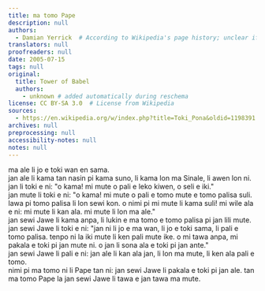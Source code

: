 ```yaml
---
title: ma tomo Pape
description: null
authors:
  - Damian Yerrick  # According to Wikipedia's page history; unclear if this is the actual translator
translators: null
proofreaders: null
date: 2005-07-15
tags: null
original:
  title: Tower of Babel
  authors:
    - unknown # added automatically during reschema
license: CC BY-SA 3.0  # License from Wikipedia
sources:
  - https://en.wikipedia.org/w/index.php?title=Toki_Pona&oldid=1198391
archives: null
preprocessing: null
accessibility-notes: null
notes: null
---
```


ma ale li jo e toki wan en sama.  \
jan ale li kama tan nasin pi kama suno, li kama lon ma Sinale, li awen lon ni.  \
jan li toki e ni: "o kama! mi mute o pali e leko kiwen, o seli e iki."  \
jan mute li toki e ni: "o kama! mi mute o pali e tomo mute e tomo palisa suli. lawa pi tomo palisa li lon sewi kon. o nimi pi mi mute li kama suli! mi wile ala e ni: mi mute li kan ala. mi mute li lon ma ale."  \
jan sewi Jawe li kama anpa, li lukin e ma tomo e tomo palisa pi jan lili mute.  \
jan sewi Jawe li toki e ni: "jan ni li jo e ma wan, li jo e toki sama, li pali e tomo palisa. tenpo ni la iki mute li ken pali mute ike. o mi tawa anpa, mi pakala e   toki pi jan mute ni. o jan li sona ala e toki pi jan ante."   \
jan sewi Jawe li pali e ni: jan ale li kan ala jan, li lon ma mute, li ken ala pali e tomo.  \
nimi pi ma tomo ni li Pape tan ni: jan sewi Jawe li pakala e toki pi jan ale. tan ma tomo Pape la jan sewi Jawe li tawa e jan tawa ma mute.
